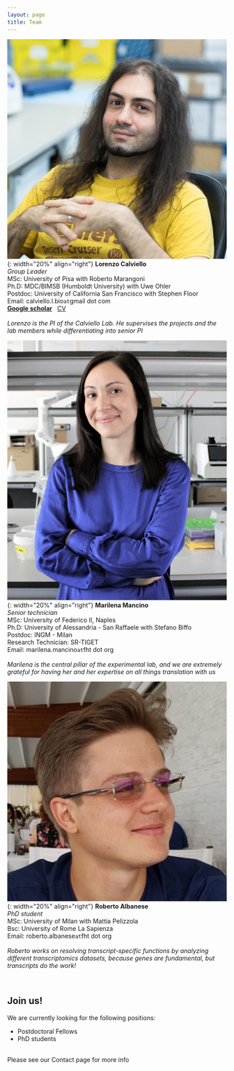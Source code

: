 ```yaml
---
layout: page
title: Team
---
```



![LorenzoC](/img/lorenzoc.jpeg){: width="20%" align="right"}
**Lorenzo Calviello**  
*Group Leader*  
MSc: University of Pisa with Roberto Marangoni
<br>
Ph.D: MDC/BIMSB (Humboldt University) with Uwe Ohler
<br>
Postdoc: University of California San Francisco with Stephen Floor &nbsp;
<br>
Email: calviello.l.bio`at`gmail dot com
<br>
<strong><a href="https://scholar.google.com/citations?user=p2emlPUAAAAJ&hl=en" target="_blank" rel="noopener">Google scholar</a></strong> &nbsp;
<a href="/img/CV_Lorenzo_Calviello.pdf" target="_blank">CV</a>&nbsp;
<br>
<br>
*Lorenzo is the PI of the Calviello Lab. He supervises the projects and the lab members while differentiating into senior PI*


![LorenzoC](/img/marilena.jpeg){: width="20%" align="right"}
**Marilena Mancino**  
*Senior technician*  
MSc: University of Federico II, Naples
<br>
Ph.D: University of Alessandria - San Raffaele with Stefano Biffo
<br>
Postdoc: INGM - Milan 
<br>
Research Technician: SR-TIGET 
<br>
Email: marilena.mancino`at`fht dot org
<br>
<br>
*Marilena is the central pillar of the experimental lab, and we are extremely grateful for having her and her expertise on all things translation with us*


![LorenzoC](/img/Roberto_alb.png){: width="20%" align="right"}
**Roberto Albanese**  
*PhD student*  
MSc: University of Milan with Mattia Pelizzola
<br>
Bsc: University of Rome La Sapienza
<br>
Email: roberto.albanese`at`fht dot org
<br>
<br>
*Roberto works on resolving transcript-specific functions by analyzing different transcriptomics datasets, because genes are fundamental, but transcripts do the work!*


<br>

## Join us!  
We are currently looking for the following positions:
- Postdoctoral Fellows  
- PhD students
<br>
Please see our Contact page for more info
